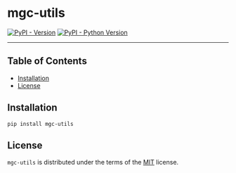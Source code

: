 # mgc-utils

[![PyPI - Version](https://img.shields.io/pypi/v/mgc-utils.svg)](https://pypi.org/project/mgc-utils)
[![PyPI - Python Version](https://img.shields.io/pypi/pyversions/mgc-utils.svg)](https://pypi.org/project/mgc-utils)

-----

## Table of Contents

- [Installation](#installation)
- [License](#license)

## Installation

```console
pip install mgc-utils
```

## License

`mgc-utils` is distributed under the terms of the [MIT](https://spdx.org/licenses/MIT.html) license.
